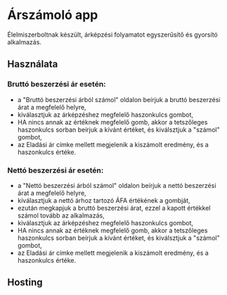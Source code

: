 # Árszámoló app
Élelmiszerboltnak készült, árképzési folyamatot egyszerűsítő és gyorsító alkalmazás.


## Használata
### Bruttó beszerzési ár esetén:
- a "Bruttó beszerzési árból számol" oldalon beírjuk a bruttó beszerzési árat a megfelelő helyre,
- kiválasztjuk az árképzéshez megfelelő haszonkulcs gombot, 
- HA nincs annak az értéknek megfelelő gomb, akkor a tetszőleges haszonkulcs sorban beírjuk a kívánt értéket, és kiválsztjuk a "számol" gombot,
- az Eladási ár címke mellett megjelenik a kiszámolt eredmény, és a haszonkulcs értéke.
### Nettó beszerzési ár esetén:
- a "Nettó beszerzési árból számol" oldalon beírjuk a nettó beszerzési árat a megfelelő helyre,
- kiválasztjuk a nettó árhoz tartozó ÁFA értékének a gombját, 
- ezután megkapjuk a bruttó beszerzési árat, ezzel a kapott értékkel számol tovább az alkalmazás,
- kiválasztjuk az árképzéshez megfelelő haszonkulcs gombot,
- HA nincs annak az értéknek megfelelő gomb, akkor a tetszőleges haszonkulcs sorban beírjuk a kívánt értéket, és kiválsztjuk a "számol" gombot,
- az Eladási ár címke mellett megjelenik a kiszámolt eredmény, és a haszonkulcs értéke.
## Hosting
